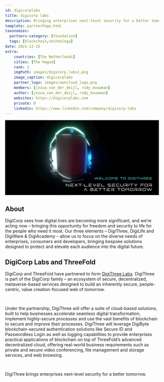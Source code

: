 ```yaml
---
id: digicorplabs
title: digicorp labs
description: Bringing enterprises next-level security for a better tomorrow.
template: partnerPage.html
taxonomies:
  partners-category: [foundation]
  tags: [blockchain,technology]
date: 2021-12-15
extra:
    countries: [The Netherlands]
    cities: [The Hague]
    rank: 1
    imgPath: images/digicorp_labs2.png
    image_caption: digicorplabs
    partner_logo: images/owncloud_logo.png
    members: [jozua_van_der_deijl, rudy_bouwman]
    author: [jozua_van_der_deijl, rudy_bouwman]
    websites: https://digicorplabs.com
    private: 0
    linkedin: https://www.linkedin.com/company/digicorp-labs
---
```


![digicorp](/images/digicorp_labs.png)

## About

DigiCorp sees how digital lives are becoming more significant, and we’re acting now – bringing this opportunity for freedom and security to life for the people who need it most. Our three elements – DigiThree, DigiLife and DigiWare & DigiAcademy – allow us to focus on the diverse needs of enterprises, consumers and developers, bringing bespoke solutions designed to protect and elevate each audience into the digital future.

## DigiCorp Labs and ThreeFold

DigiCorp and ThreeFold have partnered to form [DigiThree Labs](https://digithreelabs.com). DigiThree is part of the DigiCorp family – an ecosystem of secure, decentralized, metaverse-based services designed to build an inherently secure, people-centric, value creation-focused web of tomorrow.

<br/>

Under the partnership, DigiThree will offer a suite of cloud-based solutions, built to help businesses accelerate seamless digital transformation, implement highly-secure processes and use the vast benefits of blockchain to secure and improve their processes. DigiThree will leverage DigiByte blockchain-secured authentication solutions like Secure ID and Passwordless Login as well as logging capabilities to provide enterprises practical applications of blockchain on top of ThreeFold’s advanced decentralized cloud, offering real-world business requirements such as private and secure video conferencing, file management and storage services, and web browsing.

<br/>

DigiThree brings enterprises next-level security for a better tomorrow.